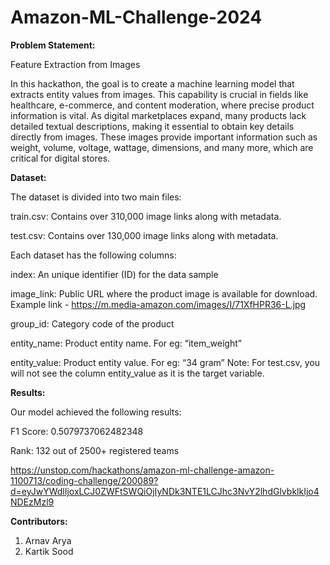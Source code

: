 # Amazon-ML-Challenge-2024



**Problem Statement:**


Feature Extraction from Images

In this hackathon, the goal is to create a machine learning model that extracts entity values from images. This capability is crucial in fields like healthcare, e-commerce, and content moderation, where precise product information is vital. As digital marketplaces expand, many products lack detailed textual descriptions, making it essential to obtain key details directly from images. These images provide important information such as weight, volume, voltage, wattage, dimensions, and many more, which are critical for digital stores.




**Dataset:**


The dataset is divided into two main files:

train.csv: Contains over 310,000 image links along with metadata.

test.csv: Contains over 130,000 image links along with metadata.

Each dataset has the following columns:

index: An unique identifier (ID) for the data sample

image_link: Public URL where the product image is available for download. Example link - https://m.media-amazon.com/images/I/71XfHPR36-L.jpg

group_id: Category code of the product

entity_name: Product entity name. For eg: “item_weight”

entity_value: Product entity value. For eg: “34 gram” Note: For test.csv, you will not see the column entity_value as it is the target variable.




**Results:**


Our model achieved the following results:

F1 Score: 0.5079737062482348

Rank: 132 out of 2500+ registered teams

https://unstop.com/hackathons/amazon-ml-challenge-amazon-1100713/coding-challenge/200089?d=eyJwYWdlIjoxLCJ0ZWFtSWQiOjIyNDk3NTE1LCJhc3NvY2lhdGlvbklkIjo4NDEzMzl9




**Contributors:**


1. Arnav Arya
2. Kartik Sood

